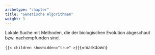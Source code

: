 ```yaml
---
archetype: "chapter"
title: "Genetische Algorithmen"
weight: 3
---
```



Lokale Suche mit Methoden, die der biologischen Evolution abgeschaut bzw. nachempfunden sind.


`{{< children showhidden="true" >}}`{=markdown}
